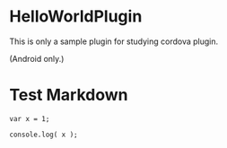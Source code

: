 # HelloWorldPlugin

This is only a sample plugin for studying cordova plugin.

(Android only.)

# Test Markdown

    var x = 1;
    
    console.log( x );
    
    
